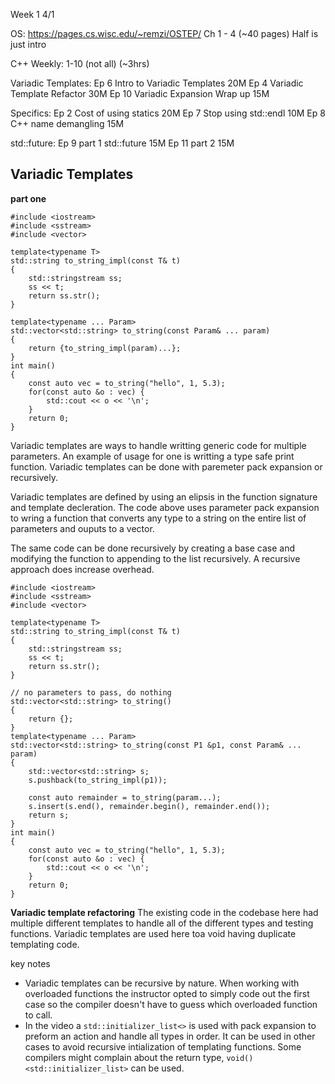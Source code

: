 Week 1 4/1

OS: 
https://pages.cs.wisc.edu/~remzi/OSTEP/
Ch 1 - 4 (~40 pages) Half is just intro

C++ Weekly: 1-10 (not all) (~3hrs)

Variadic Templates:
Ep 6 Intro to Variadic Templates 20M
Ep 4 Variadic Template Refactor 30M
Ep 10 Variadic Expansion Wrap up 15M

Specifics:
Ep 2 Cost of using statics 20M
Ep 7 Stop using std::endl 10M
Ep 8 C++ name demangling 15M

std::future:
Ep 9 part 1 std::future 15M
Ep 11 part 2 15M

## Variadic Templates 
**part one**
```
#include <iostream> 
#include <sstream>
#include <vector>

template<typename T>
std::string to_string_impl(const T& t) 
{
    std::stringstream ss;
    ss << t;
    return ss.str();
}

template<typename ... Param>
std::vector<std::string> to_string(const Param& ... param)
{
    return {to_string_impl(param)...};
}
int main() 
{
    const auto vec = to_string("hello", 1, 5.3);
    for(const auto &o : vec) {
        std::cout << o << '\n';
    }
    return 0;
}
```
Variadic templates are ways to handle writting generic code for multiple parameters. An example of usage for one is writting a type safe print function. Variadic templates can be done with paremeter pack expansion or recursively. 

Variadic templates are defined by using an elipsis in the function signature and template decleration. The code above uses parameter pack expansion to wring a function that converts any type to a string on the entire list of parameters and ouputs to a vector.

The same code can be done recursively by creating a base case and modifying the function to appending to the list recursively. A recursive approach does increase overhead. 

```
#include <iostream> 
#include <sstream>
#include <vector>

template<typename T>
std::string to_string_impl(const T& t) 
{
    std::stringstream ss;
    ss << t;
    return ss.str();
}

// no parameters to pass, do nothing
std::vector<std::string> to_string()
{
    return {};
}
template<typename ... Param>
std::vector<std::string> to_string(const P1 &p1, const Param& ... param)
{
    std::vector<std::string> s;
    s.pushback(to_string_impl(p1));
    
    const auto remainder = to_string(param...);
    s.insert(s.end(), remainder.begin(), remainder.end());
    return s;
}
int main() 
{
    const auto vec = to_string("hello", 1, 5.3);
    for(const auto &o : vec) {
        std::cout << o << '\n';
    }
    return 0;
}
```

**Variadic template refactoring**
The existing code in the codebase here had multiple different templates to handle all of the different types and testing functions. Variadic templates are used here toa void having duplicate templating code. 

key notes
- Variadic templates can be recursive by nature. When working with overloaded functions the instructor opted to simply code out the first case so the compiler doesn't have to guess which overloaded function to call.
- In the video a `std::initializer_list<>` is used with pack expansion to preform an action and handle all types in order. It can be used in other cases to avoid recursive intialization of templating functions. Some compilers might complain about the return type, `void()<std::initializer_list>` can be used.
